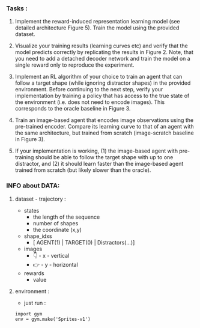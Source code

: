 ### Tasks : 
 1. Implement the reward-induced representation learning model (see detailed architecture Figure 5). Train the model using the provided dataset. 
 
 2. Visualize your training results (learning curves etc) and verify that the model predicts correctly by replicating the results in Figure 2. Note, that you need to add a detached decoder network and train the model on a single reward only to reproduce the experiment. 
 
 3. Implement an RL algorithm of your choice to train an agent that can follow a target shape (while ignoring distractor shapes) in the provided environment. Before continuing to the next step, verify your implementation by training a policy that has access to the true state of the environment (i.e. does not need to encode images). This corresponds to the oracle baseline in Figure 3. 
 
 4. Train an image-based agent that encodes image observations using the pre-trained encoder. Compare its learning curve to that of an agent with the same architecture, but trained from scratch (image-scratch baseline in Figure 3). 
 
 5. If your implementation is working, (1) the image-based agent with pre-training should be able to follow the target shape with up to one distractor, and (2) it should learn faster than the image-based agent trained from scratch (but likely slower than the oracle).


### INFO about DATA:

1. dataset - trajectory : 
    * states
        * the length of the sequence
        * number of shapes
        * the coordinate (x,y)
    * shape_idxs
        * [ AGENT(1) | TARGET(0) | Distractors(...)]
    * images
        * 👇 - x - vertical 
        * 👉 - y - horizontal 
    * rewards
        * value

2. environment :
    * just run :
    ```
    import gym
    env = gym.make('Sprites-v1')
    ``` 




